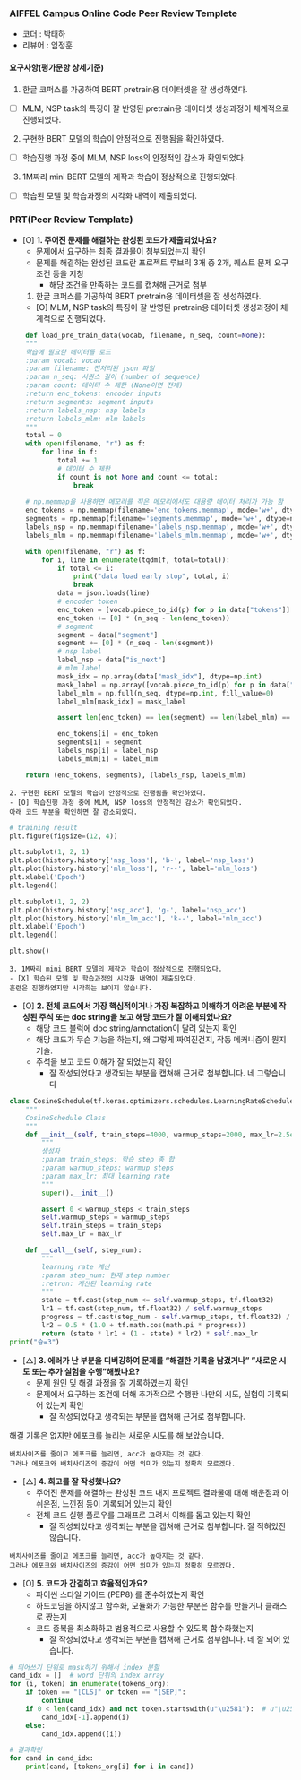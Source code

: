 ### AIFFEL Campus Online Code Peer Review Templete
- 코더 : 박태하
- 리뷰어 : 임정훈

#### 요구사항(평가문항 상세기준)
1. 한글 코퍼스를 가공하여 BERT pretrain용 데이터셋을 잘 생성하였다.
- [ ] MLM, NSP task의 특징이 잘 반영된 pretrain용 데이터셋 생성과정이 체계적으로 진행되었다.
2. 구현한 BERT 모델의 학습이 안정적으로 진행됨을 확인하였다.
- [ ] 학습진행 과정 중에 MLM, NSP loss의 안정적인 감소가 확인되었다.
3. 1M짜리 mini BERT 모델의 제작과 학습이 정상적으로 진행되었다.
- [ ] 학습된 모델 및 학습과정의 시각화 내역이 제출되었다.


### PRT(Peer Review Template)
- [O]  **1. 주어진 문제를 해결하는 완성된 코드가 제출되었나요?**
    - 문제에서 요구하는 최종 결과물이 첨부되었는지 확인
    - 문제를 해결하는 완성된 코드란 프로젝트 루브릭 3개 중 2개,
    퀘스트 문제 요구조건 등을 지칭
        - 해당 조건을 만족하는 코드를 캡쳐해 근거로 첨부
    1. 한글 코퍼스를 가공하여 BERT pretrain용 데이터셋을 잘 생성하였다.
    - [O] MLM, NSP task의 특징이 잘 반영된 pretrain용 데이터셋 생성과정이 체계적으로 진행되었다.
```python
    def load_pre_train_data(vocab, filename, n_seq, count=None):
    """
    학습에 필요한 데이터를 로드
    :param vocab: vocab
    :param filename: 전처리된 json 파일
    :param n_seq: 시퀀스 길이 (number of sequence)
    :param count: 데이터 수 제한 (None이면 전체)
    :return enc_tokens: encoder inputs
    :return segments: segment inputs
    :return labels_nsp: nsp labels
    :return labels_mlm: mlm labels
    """
    total = 0
    with open(filename, "r") as f:
        for line in f:
            total += 1
            # 데이터 수 제한
            if count is not None and count <= total:
                break
    
    # np.memmap을 사용하면 메모리를 적은 메모리에서도 대용량 데이터 처리가 가능 함
    enc_tokens = np.memmap(filename='enc_tokens.memmap', mode='w+', dtype=np.int32, shape=(total, n_seq))
    segments = np.memmap(filename='segments.memmap', mode='w+', dtype=np.int32, shape=(total, n_seq))
    labels_nsp = np.memmap(filename='labels_nsp.memmap', mode='w+', dtype=np.int32, shape=(total,))
    labels_mlm = np.memmap(filename='labels_mlm.memmap', mode='w+', dtype=np.int32, shape=(total, n_seq))

    with open(filename, "r") as f:
        for i, line in enumerate(tqdm(f, total=total)):
            if total <= i:
                print("data load early stop", total, i)
                break
            data = json.loads(line)
            # encoder token
            enc_token = [vocab.piece_to_id(p) for p in data["tokens"]]
            enc_token += [0] * (n_seq - len(enc_token))
            # segment
            segment = data["segment"]
            segment += [0] * (n_seq - len(segment))
            # nsp label
            label_nsp = data["is_next"]
            # mlm label
            mask_idx = np.array(data["mask_idx"], dtype=np.int)
            mask_label = np.array([vocab.piece_to_id(p) for p in data["mask_label"]], dtype=np.int)
            label_mlm = np.full(n_seq, dtype=np.int, fill_value=0)
            label_mlm[mask_idx] = mask_label

            assert len(enc_token) == len(segment) == len(label_mlm) == n_seq

            enc_tokens[i] = enc_token
            segments[i] = segment
            labels_nsp[i] = label_nsp
            labels_mlm[i] = label_mlm

    return (enc_tokens, segments), (labels_nsp, labels_mlm)
```
    2. 구현한 BERT 모델의 학습이 안정적으로 진행됨을 확인하였다.
    - [O] 학습진행 과정 중에 MLM, NSP loss의 안정적인 감소가 확인되었다.
    아래 코드 부분을 확인하면 잘 감소되었다.
```python
# training result
plt.figure(figsize=(12, 4))

plt.subplot(1, 2, 1)
plt.plot(history.history['nsp_loss'], 'b-', label='nsp_loss')
plt.plot(history.history['mlm_loss'], 'r--', label='mlm_loss')
plt.xlabel('Epoch')
plt.legend()

plt.subplot(1, 2, 2)
plt.plot(history.history['nsp_acc'], 'g-', label='nsp_acc')
plt.plot(history.history['mlm_lm_acc'], 'k--', label='mlm_acc')
plt.xlabel('Epoch')
plt.legend()

plt.show()
```
    3. 1M짜리 mini BERT 모델의 제작과 학습이 정상적으로 진행되었다.
    - [X] 학습된 모델 및 학습과정의 시각화 내역이 제출되었다.
    훈련은 진행하였지만 시각화는 보이지 않습니다.

- [O]  **2. 전체 코드에서 가장 핵심적이거나 가장 복잡하고 이해하기 어려운 부분에 작성된
주석 또는 doc string을 보고 해당 코드가 잘 이해되었나요?**
    - 해당 코드 블럭에 doc string/annotation이 달려 있는지 확인
    - 해당 코드가 무슨 기능을 하는지, 왜 그렇게 짜여진건지, 작동 메커니즘이 뭔지 기술.
    - 주석을 보고 코드 이해가 잘 되었는지 확인
        - 잘 작성되었다고 생각되는 부분을 캡쳐해 근거로 첨부합니다.
        네 그렇습니다
```python
class CosineSchedule(tf.keras.optimizers.schedules.LearningRateSchedule):
    """
    CosineSchedule Class
    """
    def __init__(self, train_steps=4000, warmup_steps=2000, max_lr=2.5e-4):
        """
        생성자
        :param train_steps: 학습 step 총 합
        :param warmup_steps: warmup steps
        :param max_lr: 최대 learning rate
        """
        super().__init__()

        assert 0 < warmup_steps < train_steps
        self.warmup_steps = warmup_steps
        self.train_steps = train_steps
        self.max_lr = max_lr

    def __call__(self, step_num):
        """
        learning rate 계산
        :param step_num: 현재 step number
        :retrun: 계산된 learning rate
        """
        state = tf.cast(step_num <= self.warmup_steps, tf.float32)
        lr1 = tf.cast(step_num, tf.float32) / self.warmup_steps
        progress = tf.cast(step_num - self.warmup_steps, tf.float32) / max(1, self.train_steps - self.warmup_steps)
        lr2 = 0.5 * (1.0 + tf.math.cos(math.pi * progress))
        return (state * lr1 + (1 - state) * lr2) * self.max_lr
print("슝=3")
```

- [△]  **3. 에러가 난 부분을 디버깅하여 문제를 “해결한 기록을 남겼거나”
”새로운 시도 또는 추가 실험을 수행”해봤나요?**
    - 문제 원인 및 해결 과정을 잘 기록하였는지 확인
    - 문제에서 요구하는 조건에 더해 추가적으로 수행한 나만의 시도,
    실험이 기록되어 있는지 확인
        - 잘 작성되었다고 생각되는 부분을 캡쳐해 근거로 첨부합니다.

해결 기록은 없지만 에포크를 늘리는 새로운 시도를 해 보았습니다.
```
배치사이즈를 줄이고 에포크를 늘리면, acc가 높아지는 것 같다.
그러나 에포크와 배치사이즈의 증감이 어떤 의미가 있는지 정확히 모르겠다.
```

- [△]  **4. 회고를 잘 작성했나요?**
    - 주어진 문제를 해결하는 완성된 코드 내지 프로젝트 결과물에 대해
    배운점과 아쉬운점, 느낀점 등이 기록되어 있는지 확인
    - 전체 코드 실행 플로우를 그래프로 그려서 이해를 돕고 있는지 확인
        - 잘 작성되었다고 생각되는 부분을 캡쳐해 근거로 첨부합니다.
잘 적혀있진 않습니다.
```        
배치사이즈를 줄이고 에포크를 늘리면, acc가 높아지는 것 같다.
그러나 에포크와 배치사이즈의 증감이 어떤 의미가 있는지 정확히 모르겠다.
```
- [O]  **5. 코드가 간결하고 효율적인가요?**
    - 파이썬 스타일 가이드 (PEP8) 를 준수하였는지 확인
    - 하드코딩을 하지않고 함수화, 모듈화가 가능한 부분은 함수를 만들거나 클래스로 짰는지
    - 코드 중복을 최소화하고 범용적으로 사용할 수 있도록 함수화했는지
        - 잘 작성되었다고 생각되는 부분을 캡쳐해 근거로 첨부합니다.
네 잘 되어 있습니다.
```python
# 띄어쓰기 단위로 mask하기 위해서 index 분할
cand_idx = []  # word 단위의 index array
for (i, token) in enumerate(tokens_org):
    if token == "[CLS]" or token == "[SEP]":
        continue
    if 0 < len(cand_idx) and not token.startswith(u"\u2581"):  # u"\u2581"는 단어의 시작을 의미하는 값
        cand_idx[-1].append(i)
    else:
        cand_idx.append([i])

# 결과확인
for cand in cand_idx:
    print(cand, [tokens_org[i] for i in cand])
```
